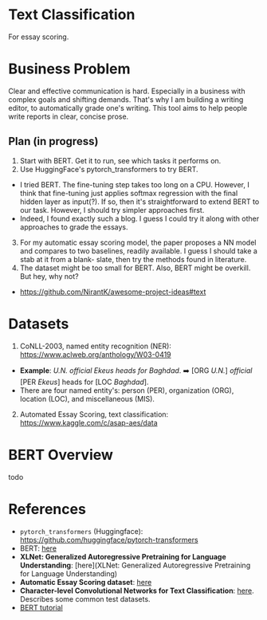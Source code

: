 # Text Classification
For essay scoring.

# Business Problem
Clear and effective communication is hard. Especially in a business with complex goals and shifting demands. That's why I am building a writing editor, to automatically grade one's writing. This tool aims to help people write reports in clear, concise prose.

## Plan (in progress)
1. Start with BERT. Get it to run, see which tasks it performs on.
2. Use HuggingFace's pytorch_transformers to try BERT.
  * I tried BERT. The fine-tuning step takes too long on a CPU. However, I think that
  fine-tuning just applies softmax regression with the final hidden layer as input(?).
  If so, then it's straightforward to extend BERT to our task. However, I should try
  simpler approaches first.
  * Indeed, I found exactly such a blog. I guess I could try it along with other
  approaches to grade the essays.
3. For my automatic essay scoring model, the paper proposes a NN model and compares
to two baselines, readily available. I guess I should take a stab at it from a blank-
slate, then try the methods found in literature.
4. The dataset might be too small for BERT. Also, BERT might be overkill. But hey, why not?

* https://github.com/NirantK/awesome-project-ideas#text

# Datasets
1. CoNLL-2003, named entity recognition (NER): https://www.aclweb.org/anthology/W03-0419
  * __Example__: _U.N. official Ekeus heads for Baghdad_. :arrow_right: [ORG _U.N._] _official_ [PER _Ekeus_] heads for [LOC _Baghdad_].
  * There are four named entity's: person (PER), organization (ORG), location (LOC), and miscellaneous (MIS).
2. Automated Essay Scoring, text classification: https://www.kaggle.com/c/asap-aes/data

# BERT Overview
todo

# References
* `pytorch_transformers` (Huggingface): https://github.com/huggingface/pytorch-transformers
* BERT: [here](https://arxiv.org/pdf/1810.04805v2.pdf)
* __XLNet: Generalized Autoregressive Pretraining for Language Understanding__: [here](XLNet: Generalized Autoregressive Pretraining for Language Understanding)
* __Automatic Essay Scoring dataset__: [here](https://github.com/nusnlp/nea)
* __Character-level Convolutional Networks for Text Classification__: [here](https://papers.nips.cc/paper/5782-character-level-convolutional-networks-for-text-classification.pdf). Describes some common test datasets.
* [BERT tutorial](https://mccormickml.com/2019/05/14/BERT-word-embeddings-tutorial/)
